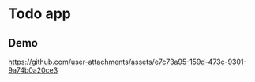 # Todo app
## Demo


https://github.com/user-attachments/assets/e7c73a95-159d-473c-9301-9a74b0a20ce3

